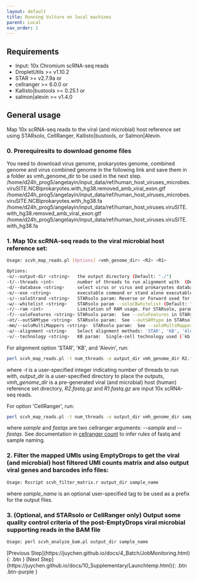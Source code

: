 ```yaml
---
layout: default
title: Running Vulture on local machines
parent: Local
nav_order: 1
---
```



## <a name="require"></a>Requirements
* Input: 10x Chromium scRNA-seq reads
* DropletUtils >= v1.10.2
* STAR >= v2.7.9a or
* cellranger >= 6.0.0 or
* Kallisto|bustools >= 0.25.1 or
* salmon|alevin >= v1.4.0

## <a name="gen_usages"></a>General usage
Map 10x scRNA-seq reads to the viral (and microbial) host reference set using STARsolo, CellRanger, Kallisto|bustools, or Salmon|Alevin. 

### 0. Prerequiresits to download genome files
You need to download virus genome, prokaryotes genome, combined genome and virus combined genome in the following link and save them in a folder as vmh_genome_dir to be used in the next step.
/home/d24h_prog5/angelayin/input_data/ref/human_host_viruses_microbes.viruSITE.NCBIprokaryotes.with_hg38.removed_amb_viral_exon.gtf
/home/d24h_prog5/angelayin/input_data/ref/human_host_viruses_microbes.viruSITE.NCBIprokaryotes.with_hg38.fa
/home/d24h_prog5/angelayin/input_data/ref/human_host_viruses.viruSITE.with_hg38.removed_amb_viral_exon.gtf
/home/d24h_prog5/angelayin/input_data/ref/human_host_viruses.viruSITE.with_hg38.fa

### 1. Map 10x scRNA-seq reads to the viral microbial host reference set:

```sh
Usage: scvh_map_reads.pl [Options] <vmh_genome_dir> <R2> <R1>

Options:                                                                                                                
-o/--output-dir	<string>   the output directory (Default: "./")                                       
-t/--threads <int>         number of threads to run alignment with  (Default: 1)
-d/--database <string>     select virus or virus and prokaryotes database, can be 'viruSITE' or 'viruSITE.NCBIprokaryotes'  (Default: "viruSITE.NCBIprokaryotes")
-e/--exe <string>          executable command or stand alone executable path of the alignment tool  (Default: "STAR")
-s/--soloStrand <string>   STARsolo param: Reverse or Forward used for 10x 5' or 3' protocol, respectively  (Default: "Reverse")
-w/--whitelist <string>    STARsolo param --soloCBwhitelist (Default: "$genome_dir/737K-august-2016.txt")
-r/--ram <int>             Limitation of RAM usage. For STARsolo, param: limitGenomeGenerateRAM unit by GB  (Default: 8)
-f/--soloFeatures <string> STARsolo param:  See --soloFeatures in STARsolo manual   (Default: "Gene")
-ot/--outSAMtype <string>  STARsolo param:  See --outSAMtype in STARsolo manual (Default: "BAM SortedByCoordinate")
-mm/--soloMultiMappers <string>  STARsolo param:  See --soloMultiMappers in STARsolo manual (Default: "EM")
-a/--alignment <string>    Select alignment methods: 'STAR', 'KB', 'Alevin', or 'CellRanger'    (Default: "STAR")
-v/--technology <string>   KB param:  Single-cell technology used (`kb --list` to view) (Default: "10XV2")

```
For alignment option 'STAR', 'KB', and 'Alevin', run:
```sh
perl scvh_map_reads.pl -t num_threads -o output_dir vmh_genome_dir R2.fastq.gz R1.fastq.gz
```
where *-t* is a user-specified integer indicating number of threads to run with, *output_dir* is a user-specified directory to place the outputs, *vmh_genome_dir* is a pre-generated viral (and microbial) host (human) reference set directory, *R2.fastq.gz* and *R1.fastq.gz* are input 10x scRNA-seq reads.

For option 'CellRanger', run:

```sh
perl scvh_map_reads.pl -t num_threads -o output_dir vmh_genome_dir sample fastqs
```
where *sample* and *fastqs* are two cellranger arguments: *--sample* and *--fastqs*. See documentation in [cellranger count](https://support.10xgenomics.com/single-cell-gene-expression/software/pipelines/latest/using/count) to infer rules of fastq and sample naming.

### 2. Filter the mapped UMIs using EmptyDrops to get the viral (and microbial) host filtered UMI counts matrix and also output viral genes and barcodes info files:
```sh
Usage: Rscript scvh_filter_matrix.r output_dir sample_name
```
where *sample_name* is an optional user-specified tag to be used as a prefix for the output files.

### 3. (Optional, and STARsolo or CellRanger only) Output some quality control criteria of the post-EmptyDrops viral microbial supporting reads in the BAM file
```sh
Usage: perl scvh_analyze_bam.pl output_dir sample_name
```


<div class="code-example" markdown="1">
[Previous Step](https://juychen.github.io/docs/4_Batch/JobMonitoring.html){: .btn }
[Next Step](https://juychen.github.io/docs/10_Supplementary/Launchtemp.html){: .btn .btn-purple }
</div>